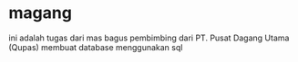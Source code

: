# magang
ini adalah tugas dari mas bagus pembimbing dari PT. Pusat Dagang Utama (Qupas)
membuat database menggunakan sql
